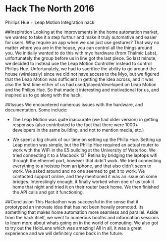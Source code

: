 # Hack The North 2016
Phillips Hue + Leap Motion Integration hack

##Inspiration
Looking at the improvements in the home automation market, we wanted to take it a step furthur and make it truly automative and easier for users. Why require an app when we can just use gestures? That way no matter where you are in the house, you can control all the things around you. We initially wanted to do this with myo hardware (from Thalmic Labs), unfortunately the group before us in line got the last piece. So last minute, we decided to instead use the Leap Motion Controller instead to control Philips Hue. Unfortunately, we had to sacrifice the ability to go around the house (wirelessly) since we did not have access to the Myo, but we figured that the Leap Motion was sufficient in getting the idea across, and it was also the first time either of us had used/played/developed on Leap Motion and the Philips Hue. So that made it interesting and motivational for us, and inspired us to go along with the hack.

##Issues
We encountered numerous issues with the hardware, and documentation. Some include:

- The Leap Motion was quite inaccurate (we had older version) in getting responses (also contributed to the fact that there were 1000+ developers in the same building, and not to mention media, etc.)

- We spent a big chunk of our time on setting up the Phillp Hue. Setting up Leap motion was simple, but the Phillip Hue required an actual router to work with the WiFi in the E5 building at the University of Waterloo. We tried connecting it to a Macbook 13" Retina by bridging the laptops wifi through the ethernet port, however that didn't work. We tried connecting everything to a hotstop from an iphone, and that also didn't seem to work. We asked around and no one seemed to get it to work. We contacted support online, and they mentioned it was an issue on some bridges. Interestingly enough, it finally worked when one of us took it home that night and tried it on their router back home. We then finished the API calls and got it functioning.

##Conclusion
This Hackathon was successful in the sense that it prototyped an innovate idea that has not been hevaily promoted. Its something that makes home automation more seamless and parallel. Aside from the hack itself, we went to numerous booths and information sessions to learn more about whats going on in the world of computing. We also got to try out the HoloLens which was amazing! All in all, it was a great experience and we will definitely come back in the future.

